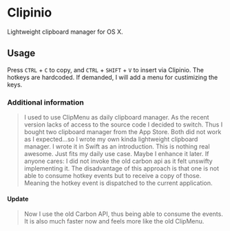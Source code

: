 # Clipinio

Lightweight clipboard manager for OS X.

## Usage

Press `CTRL` + `C` to copy, and `CTRL` + `SHIFT` + `V` to insert via Clipinio. The hotkeys are hardcoded. If demanded, I will add a menu for custimizing the keys.

### Additional information

> I used to use ClipMenu as daily clipboard manager. As the recent version lacks of access to the source code I decided to switch. Thus I bought two clipboard manager from the App Store. Both did not work as I expected...so I wrote my own kinda lightweight clipboard manager. I wrote it in Swift as an introduction. This is nothing real awesome. Just fits my daily use case. Maybe I enhance it later. If anyone cares: I did not invoke the old carbon api as it felt unswifty implementing it. The disadvantage of this approach is that one is not able to consume hotkey events but to receive a copy of those. Meaning the hotkey event is dispatched to the current application.

#### Update

> Now I use the old Carbon API, thus being able to consume the events. It is also much faster now and feels more like the old ClipMenu.
